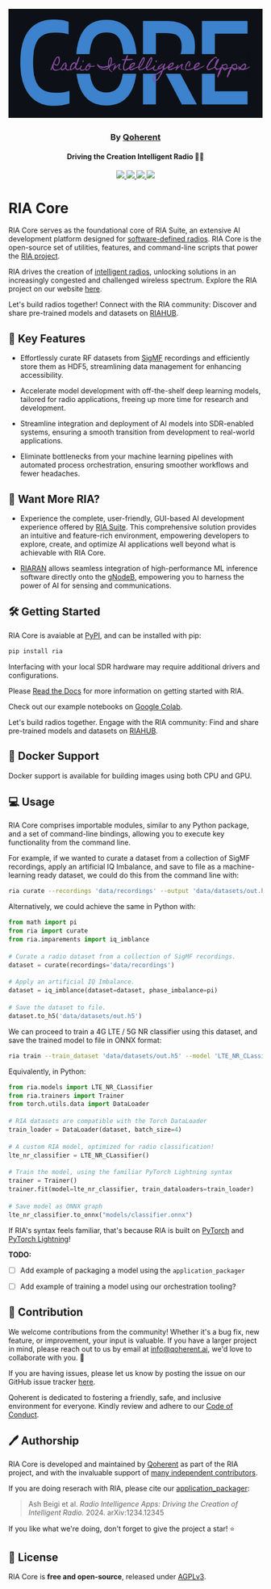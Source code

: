 <h2 align="center">
  <br>
  <img src="./docs/source/branding/riacore.png" alt="Radio Intelligence Apps">
</h2>

<h3 align="center">By <a href="https://www.qoherent.ai/">Qoherent</a></h3>

<h4 align="center">Driving the Creation Intelligent Radio 📡🚀</h4>

<p align="center">
  <!-- Tests (GitHub actions) -->
  <a href="https://github.com/Qoherent/ria-project/actions?query=workflow%3ATests">
    <img src="https://img.shields.io/github/actions/workflow/status/Qoherent/ria-project/tests.yml?branch=main" />
  </a>
  <!-- ReadTheDocs -->
  <a href="https://docs.ria.ai/en/latest">
    <img src="https://readthedocs.com/projects/ria/badge/?version=latest" />
  </a>
  <!-- PyPI -->
  <a href="https://pypi.org/project/ria">
    <img src="https://badge.fury.io/py/pandas.svg?logo=apache&style=flat-square"/>
  </a>
  <!-- License -->
  <a href="https://www.gnu.org/licenses/gpl-3.0">
    <img src="https://img.shields.io/badge/License-GPLv3-blue.svg" />
  </a>
</p>

# RIA Core

RIA Core serves as the foundational core of RIA Suite, an extensive AI development platform designed 
for [software-defined radios](https://en.wikipedia.org/wiki/Software-defined_radio). RIA Core is the 
open-source set of utilities, features, and command-line scripts that power the
[RIA project](https://www.qoherent.ai/radiointelligenceapps-suite/).

RIA drives the creation of [intelligent radios](https://www.qoherent.ai/intelligentradio/), unlocking 
solutions in an increasingly congested and challenged wireless spectrum. Explore the RIA project on 
our website [here](https://www.qoherent.ai/radiointelligenceapps-suite/).

Let's build radios together! Connect with the RIA community: Discover and share pre-trained models and 
datasets on [RIAHUB]().

## 🌟 Key Features

- Effortlessly curate RF datasets from [SigMF](https://github.com/sigmf/SigMF) recordings and 
efficiently store them as HDF5, streamlining data management for enhancing accessibility.


- Accelerate model development with off-the-shelf deep learning models, tailored for radio applications, 
freeing up more time for research and development.


- Streamline integration and deployment of AI models into SDR-enabled systems, ensuring a 
smooth transition from development to real-world applications.


- Eliminate bottlenecks from your machine learning pipelines with automated process orchestration, ensuring smoother 
workflows and fewer headaches.


## 🚀 Want More RIA? 

- Experience the complete, user-friendly, GUI-based AI development experience offered by 
[RIA Suite](https://www.qoherent.ai/radiointelligenceapps-suite/). This comprehensive solution provides an 
intuitive and feature-rich environment, empowering developers to explore, create, and optimize AI applications 
well beyond what is achievable with RIA Core.


- [RIARAN](https://www.qoherent.ai/radiointelligenceapps-ran/) allows seamless integration of high-performance ML 
inference software directly onto the [gNodeB](https://inseego.com/resources/5g-glossary/what-is-gnb/), empowering 
you to harness the power of AI for sensing and communications.


## 🛠️ Getting Started

RIA Core is avaiable at [PyPI](https://pypi.org/project/ria), and can be installed with pip:
```sh
pip install ria
```

Interfacing with your local SDR hardware may require additional drivers and configurations.

Please [Read the Docs]() for more information on getting started with RIA.

Check out our example notebooks on [Google Colab]().

Let's build radios together. Engage with the RIA community: Find and share pre-trained models and datasets on [RIAHUB]().

## 🐳 Docker Support

Docker support is available for building images using both CPU and GPU.

## 💻 Usage

RIA Core comprises importable modules, similar to any Python package, and a set of command-line bindings, 
allowing you to execute key functionality from the command line.

For example, if we wanted to curate a dataset from a collection of SigMF recordings, apply an artificial IQ 
Imbalance, and save to file as a machine-learning ready dataset, we could do this from the command line with:
```sh
ria curate --recordings 'data/recordings' --output 'data/datasets/out.h5' --phase_imbalance $pi
```

Alternatively, we could achieve the same in Python with:
```python
from math import pi
from ria import curate
from ria.imparements import iq_imblance

# Curate a radio dataset from a collection of SigMF recordings.
dataset = curate(recordings='data/recordings')

# Apply an artificial IQ Imbalance.
dataset = iq_imblance(dataset=dataset, phase_imbalance=pi)

# Save the dataset to file.
dataset.to_h5('data/datasets/out.h5')
```

We can proceed to train a 4G LTE / 5G NR classifier using this dataset, and save the trained model to file
in ONNX format:
```sh
ria train --train_dataset 'data/datasets/out.h5' --model 'LTE_NR_CLassifier' --batchsize 4 --to_onnx 'models/classifier.onnx'
```

Equivalently, in Python:
```python
from ria.models import LTE_NR_CLassifier
from ria.trainers import Trainer
from torch.utils.data import DataLoader

# RIA datasets are compatible with the Torch DataLoader
train_loader = DataLoader(dataset, batch_size=4)

# A custom RIA model, optimized for radio classification!
lte_nr_classifier = LTE_NR_CLassifier()  

# Train the model, using the familiar PyTorch Lightning syntax
trainer = Trainer()
trainer.fit(model=lte_nr_classifier, train_dataloaders=train_loader)

# Save model as ONNX graph
lte_nr_classifier.to_onnx("models/classifier.onnx")
```

If RIA's syntax feels familiar, that's because RIA is built on [PyTorch](https://pytorch.org/docs/stable/data.html) 
and [PyTorch Lightning](https://lightning.ai/docs/pytorch/stable/)!

**TODO:**
- [ ] Add example of packaging a model using the ``application_packager``
- [ ] Add example of training a model using our orchestration tooling?


## 🤝 Contribution

We welcome contributions from the community! Whether it's a bug fix, new feature, or improvement, your 
input is valuable. If you have a larger project in mind, please reach out to us by email at 
[info@qoherent.ai](info@qoherent.ai), we'd love to collaborate with you. 🚀

If you are having issues, please let us know by posting the issue on our GitHub issue tracker 
[here](https://github.com/qoherent/ria/issues).

Qoherent is dedicated to fostering a friendly, safe, and inclusive environment for everyone.
Kindly review and adhere to our [Code of Conduct](.github/CODE_OF_CONDUCT.md).

## 🖊️ Authorship

RIA Core is developed and maintained by [Qoherent](https://www.qoherent.ai/) as part of the RIA project, 
and with the invaluable support of 
[many independent contributors](https://github.com/qoherent/ria/network/dependencies).

If you are doing reserach with RIA, please cite our [application_packager]():

> Ash Beigi et al. *Radio Intelligence Apps: Driving the Creation of Intelligent Radio.* 2024. arXiv:1234.12345

If you like what we're doing, don't forget to give the project a star! ⭐

## 📄 License

RIA Core is **free and open-source**, released under [AGPLv3](https://www.gnu.org/licenses/agpl-3.0.en.html).
